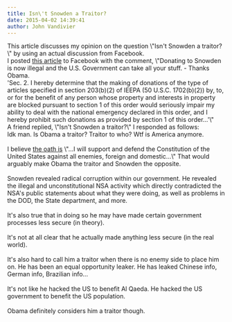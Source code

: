 ```yaml
---
title: Isn\'t Snowden a Traitor?
date: 2015-04-02 14:39:41
author: John Vandivier
---
```




<div data-contents=\"true\" data-reactid=\".3.1:4.0.$right.0.0.0.0.1.0.0.1.0.0\">
<div class=\"_209g _2vxa\" data-block=\"true\" data-offset-key=\"4mg59-0-0\" data-reactid=\".3.1:4.0.$right.0.0.0.0.1.0.0.1.0.0.$4mg59\">This article discusses my opinion on the question \"Isn't Snowden a traitor?\" by using an actual discussion from Facebook.</div>
<div class=\"_209g _2vxa\" data-block=\"true\" data-offset-key=\"4mg59-0-0\" data-reactid=\".3.1:4.0.$right.0.0.0.0.1.0.0.1.0.0.$4mg59\"></div>
<div class=\"_209g _2vxa\" data-block=\"true\" data-offset-key=\"4mg59-0-0\" data-reactid=\".3.1:4.0.$right.0.0.0.0.1.0.0.1.0.0.$4mg59\">I posted <a href=\"https://www.whitehouse.gov/the-press-office/2015/04/01/executive-order-blocking-property-certain-persons-engaging-significant-m\">this article</a> to Facebook with the comment, \"Donating to Snowden is now illegal and the U.S. Government can take all your stuff. - Thanks Obama.</div>
<div class=\"_209g _2vxa\" data-block=\"true\" data-offset-key=\"4mg59-0-0\" data-reactid=\".3.1:4.0.$right.0.0.0.0.1.0.0.1.0.0.$4mg59\">'Sec. 2. I hereby determine that the making of donations of the type of articles specified in section 203(b)(2) of IEEPA (50 U.S.C. 1702(b)(2)) by, to, or for the benefit of any person whose property and interests in property are blocked pursuant to section 1 of this order would seriously impair my ability to deal with the national emergency declared in this order, and I hereby prohibit such donations as provided by section 1 of this order...'\"</div>
<div class=\"_209g _2vxa\" data-block=\"true\" data-offset-key=\"4mg59-0-0\" data-reactid=\".3.1:4.0.$right.0.0.0.0.1.0.0.1.0.0.$4mg59\"></div>
<div class=\"_209g _2vxa\" data-block=\"true\" data-offset-key=\"4mg59-0-0\" data-reactid=\".3.1:4.0.$right.0.0.0.0.1.0.0.1.0.0.$4mg59\">A friend replied, \"Isn't Snowden a traitor?\" I responded as follows:</div>
<div class=\"_209g _2vxa\" data-block=\"true\" data-offset-key=\"4mg59-0-0\" data-reactid=\".3.1:4.0.$right.0.0.0.0.1.0.0.1.0.0.$4mg59\"></div>
<div class=\"_209g _2vxa\" data-block=\"true\" data-offset-key=\"4mg59-0-0\" data-reactid=\".3.1:4.0.$right.0.0.0.0.1.0.0.1.0.0.$4mg59\"><span data-offset-key=\"4mg59-0-0\" data-reactid=\".3.1:4.0.$right.0.0.0.0.1.0.0.1.0.0.$4mg59.0:$4mg59-0-0\"><span data-reactid=\".3.1:4.0.$right.0.0.0.0.1.0.0.1.0.0.$4mg59.0:$4mg59-0-0.0\">Idk man. Is Obama a traitor? Traitor to who? Wtf is America anymore.</span></span></div>
<div class=\"_209g _2vxa\" data-block=\"true\" data-offset-key=\"45slb-0-0\" data-reactid=\".3.1:4.0.$right.0.0.0.0.1.0.0.1.0.0.$45slb\"><span data-offset-key=\"45slb-0-0\" data-reactid=\".3.1:4.0.$right.0.0.0.0.1.0.0.1.0.0.$45slb.0:$45slb-0-0\"> </span></div>
<div class=\"_209g _2vxa\" data-block=\"true\" data-offset-key=\"ircs-0-0\" data-reactid=\".3.1:4.0.$right.0.0.0.0.1.0.0.1.0.0.$ircs\"><span data-offset-key=\"ircs-0-0\" data-reactid=\".3.1:4.0.$right.0.0.0.0.1.0.0.1.0.0.$ircs.0:$ircs-0-0\"><span data-reactid=\".3.1:4.0.$right.0.0.0.0.1.0.0.1.0.0.$ircs.0:$ircs-0-0.0\">I believe <a href=\"http://www.history.army.mil/html/faq/oaths.html\">the oath is</a> \"...I will support and defend the Constitution of the United States against all enemies, foreign and domestic...\" That would arguably make Obama the traitor and Snowden the opposite.</span></span></div>
<div class=\"_209g _2vxa\" data-block=\"true\" data-offset-key=\"e4l18-0-0\" data-reactid=\".3.1:4.0.$right.0.0.0.0.1.0.0.1.0.0.$e4l18\"><span data-offset-key=\"e4l18-0-0\" data-reactid=\".3.1:4.0.$right.0.0.0.0.1.0.0.1.0.0.$e4l18.0:$e4l18-0-0\"> </span></div>
<div class=\"_209g _2vxa\" data-block=\"true\" data-offset-key=\"24sp7-0-0\" data-reactid=\".3.1:4.0.$right.0.0.0.0.1.0.0.1.0.0.$24sp7\"><span data-offset-key=\"24sp7-0-0\" data-reactid=\".3.1:4.0.$right.0.0.0.0.1.0.0.1.0.0.$24sp7.0:$24sp7-0-0\"><span data-reactid=\".3.1:4.0.$right.0.0.0.0.1.0.0.1.0.0.$24sp7.0:$24sp7-0-0.0\">Snowden revealed radical corruption within our government. He revealed the illegal and unconstitutional NSA activity which directly contradicted the NSA's public statements about what they were doing, as well as problems in the DOD, the State department, and more.</span></span></div>
<div class=\"_209g _2vxa\" data-block=\"true\" data-offset-key=\"8nuo7-0-0\" data-reactid=\".3.1:4.0.$right.0.0.0.0.1.0.0.1.0.0.$8nuo7\"><span data-offset-key=\"8nuo7-0-0\" data-reactid=\".3.1:4.0.$right.0.0.0.0.1.0.0.1.0.0.$8nuo7.0:$8nuo7-0-0\"> </span></div>
<div class=\"_209g _2vxa\" data-block=\"true\" data-offset-key=\"eb1j4-0-0\" data-reactid=\".3.1:4.0.$right.0.0.0.0.1.0.0.1.0.0.$eb1j4\"><span data-offset-key=\"eb1j4-0-0\" data-reactid=\".3.1:4.0.$right.0.0.0.0.1.0.0.1.0.0.$eb1j4.0:$eb1j4-0-0\"><span data-reactid=\".3.1:4.0.$right.0.0.0.0.1.0.0.1.0.0.$eb1j4.0:$eb1j4-0-0.0\">It's also true that in doing so he may have made certain government processes less secure (in theory).</span></span></div>
<div class=\"_209g _2vxa\" data-block=\"true\" data-offset-key=\"cfcuv-0-0\" data-reactid=\".3.1:4.0.$right.0.0.0.0.1.0.0.1.0.0.$cfcuv\"><span data-offset-key=\"cfcuv-0-0\" data-reactid=\".3.1:4.0.$right.0.0.0.0.1.0.0.1.0.0.$cfcuv.0:$cfcuv-0-0\"> </span></div>
<div class=\"_209g _2vxa\" data-block=\"true\" data-offset-key=\"26mmq-0-0\" data-reactid=\".3.1:4.0.$right.0.0.0.0.1.0.0.1.0.0.$26mmq\"><span data-offset-key=\"26mmq-0-0\" data-reactid=\".3.1:4.0.$right.0.0.0.0.1.0.0.1.0.0.$26mmq.0:$26mmq-0-0\"><span data-reactid=\".3.1:4.0.$right.0.0.0.0.1.0.0.1.0.0.$26mmq.0:$26mmq-0-0.0\">It's not at all clear that he actually made anything less secure (in the real world).</span></span></div>
<div class=\"_209g _2vxa\" data-block=\"true\" data-offset-key=\"8sngd-0-0\" data-reactid=\".3.1:4.0.$right.0.0.0.0.1.0.0.1.0.0.$8sngd\"><span data-offset-key=\"8sngd-0-0\" data-reactid=\".3.1:4.0.$right.0.0.0.0.1.0.0.1.0.0.$8sngd.0:$8sngd-0-0\"> </span></div>
<div class=\"_209g _2vxa\" data-block=\"true\" data-offset-key=\"7ev2r-0-0\" data-reactid=\".3.1:4.0.$right.0.0.0.0.1.0.0.1.0.0.$7ev2r\"><span data-offset-key=\"7ev2r-0-0\" data-reactid=\".3.1:4.0.$right.0.0.0.0.1.0.0.1.0.0.$7ev2r.0:$7ev2r-0-0\"><span data-reactid=\".3.1:4.0.$right.0.0.0.0.1.0.0.1.0.0.$7ev2r.0:$7ev2r-0-0.0\">It's also hard to call him a traitor when there is no enemy side to place him on. He has been an equal opportunity leaker. He has leaked Chinese info, German info, Brazilian info...</span></span></div>
<div class=\"_209g _2vxa\" data-block=\"true\" data-offset-key=\"4rjca-0-0\" data-reactid=\".3.1:4.0.$right.0.0.0.0.1.0.0.1.0.0.$4rjca\"><span data-offset-key=\"4rjca-0-0\" data-reactid=\".3.1:4.0.$right.0.0.0.0.1.0.0.1.0.0.$4rjca.0:$4rjca-0-0\"> </span></div>
<div class=\"_209g _2vxa\" data-block=\"true\" data-offset-key=\"2v0q7-0-0\" data-reactid=\".3.1:4.0.$right.0.0.0.0.1.0.0.1.0.0.$2v0q7\"><span data-offset-key=\"2v0q7-0-0\" data-reactid=\".3.1:4.0.$right.0.0.0.0.1.0.0.1.0.0.$2v0q7.0:$2v0q7-0-0\"><span data-reactid=\".3.1:4.0.$right.0.0.0.0.1.0.0.1.0.0.$2v0q7.0:$2v0q7-0-0.0\">It's not like he hacked the US to benefit Al Qaeda. He hacked the US government to benefit the US population.</span></span></div>
<div class=\"_209g _2vxa\" data-block=\"true\" data-offset-key=\"r69l-0-0\" data-reactid=\".3.1:4.0.$right.0.0.0.0.1.0.0.1.0.0.$r69l\"><span data-offset-key=\"r69l-0-0\" data-reactid=\".3.1:4.0.$right.0.0.0.0.1.0.0.1.0.0.$r69l.0:$r69l-0-0\"> </span></div>
<div class=\"_209g _2vxa\" data-block=\"true\" data-offset-key=\"ejd20-0-0\" data-reactid=\".3.1:4.0.$right.0.0.0.0.1.0.0.1.0.0.$ejd20\"><span data-offset-key=\"ejd20-0-0\" data-reactid=\".3.1:4.0.$right.0.0.0.0.1.0.0.1.0.0.$ejd20.0:$ejd20-0-0\"><span data-reactid=\".3.1:4.0.$right.0.0.0.0.1.0.0.1.0.0.$ejd20.0:$ejd20-0-0.0\">Obama definitely considers him a traitor though.</span></span></div>
</div>